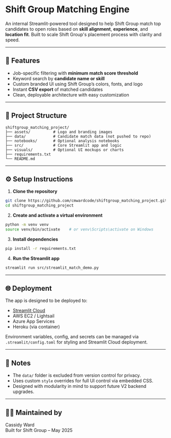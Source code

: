 # Shift Group Matching Engine

An internal Streamlit-powered tool designed to help Shift Group match top candidates to open roles based on **skill alignment**, **experience**, and **location fit**. Built to scale Shift Group's placement process with clarity and speed.

---

## 🧰 Features

- Job-specific filtering with **minimum match score threshold**
- Keyword search by **candidate name or skill**
- Custom branded UI using Shift Group’s colors, fonts, and logo
- Instant **CSV export** of matched candidates
- Clean, deployable architecture with easy customization

---

## 📁 Project Structure

```
shiftgroup_matching_project/
├── assets/          # Logo and branding images
├── data/            # Candidate match data (not pushed to repo)
├── notebooks/       # Optional analysis notebooks
├── src/             # Core Streamlit app and logic
├── visuals/         # Optional UI mockups or charts
├── requirements.txt
└── README.md
```

---

## ⚙️ Setup Instructions

1. **Clone the repository**
```bash
git clone https://github.com/cmwardcode/shiftgroup_matching_project.git
cd shiftgroup_matching_project
```

2. **Create and activate a virtual environment**
```bash
python -m venv venv
source venv/bin/activate    # or venv\Scripts\activate on Windows
```

3. **Install dependencies**
```bash
pip install -r requirements.txt
```

4. **Run the Streamlit app**
```bash
streamlit run src/streamlit_match_demo.py
```

---

## 🌐 Deployment

The app is designed to be deployed to:
- [Streamlit Cloud](https://streamlit.io/cloud)
- AWS EC2 / Lightsail
- Azure App Services
- Heroku (via container)

Environment variables, config, and secrets can be managed via `.streamlit/config.toml` for styling and Streamlit Cloud deployment.

---

## 📌 Notes

- The `data/` folder is excluded from version control for privacy.
- Uses custom `style` overrides for full UI control via embedded CSS.
- Designed with modularity in mind to support future V2 backend upgrades.

---

## 🙋‍♂️ Maintained by

Cassidy Ward  
Built for Shift Group – May 2025
